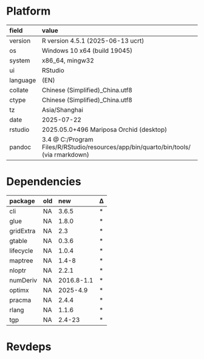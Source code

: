 # Platform

|field    |value                                                                                |
|:--------|:------------------------------------------------------------------------------------|
|version  |R version 4.5.1 (2025-06-13 ucrt)                                                    |
|os       |Windows 10 x64 (build 19045)                                                         |
|system   |x86_64, mingw32                                                                      |
|ui       |RStudio                                                                              |
|language |(EN)                                                                                 |
|collate  |Chinese (Simplified)_China.utf8                                                      |
|ctype    |Chinese (Simplified)_China.utf8                                                      |
|tz       |Asia/Shanghai                                                                        |
|date     |2025-07-22                                                                           |
|rstudio  |2025.05.0+496 Mariposa Orchid (desktop)                                              |
|pandoc   |3.4 @ C:/Program Files/R/RStudio/resources/app/bin/quarto/bin/tools/ (via rmarkdown) |

# Dependencies

|package   |old |new        |Δ  |
|:---------|:---|:----------|:--|
|cli       |NA  |3.6.5      |*  |
|glue      |NA  |1.8.0      |*  |
|gridExtra |NA  |2.3        |*  |
|gtable    |NA  |0.3.6      |*  |
|lifecycle |NA  |1.0.4      |*  |
|maptree   |NA  |1.4-8      |*  |
|nloptr    |NA  |2.2.1      |*  |
|numDeriv  |NA  |2016.8-1.1 |*  |
|optimx    |NA  |2025-4.9   |*  |
|pracma    |NA  |2.4.4      |*  |
|rlang     |NA  |1.1.6      |*  |
|tgp       |NA  |2.4-23     |*  |

# Revdeps

